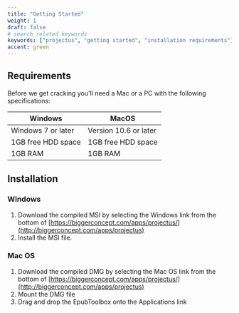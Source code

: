 ```yaml
---
title: "Getting Started"
weight: 1
draft: false
# search related keywords
keywords: ["projectus", "getting started", "installation requirements"]
accent: green
---
```


## Requirements

Before we get cracking you'll need a Mac or a PC with the following specifications:

| Windows               | MacOS                 |
|---                    |---                    |
| Windows 7 or later    | Version 10.6 or later |
| 1GB free HDD space    | 1GB free HDD space    |
| 1GB RAM               | 1GB RAM               |

## Installation

### Windows

1. Download the compiled MSI by selecting the Windows link from the bottom of [https://biggerconcept.com/apps/projectus/](http://biggerconcept.com/apps/projectus)
2. Install the MSI file.

### Mac OS

1. Download the compiled DMG by selecting the Mac OS link from the bottom of [https://biggerconcept.com/apps/projectus/](http://biggerconcept.com/apps/projectus)
2. Mount the DMG file
3. Drag and drop the EpubToolbox onto the Applications link
